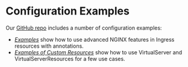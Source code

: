 # Configuration Examples

Our [GitHub repo](https://github.com/nginxinc/kubernetes-ingress) includes a number of configuration examples:
* [*Examples*](https://github.com/nginxinc/kubernetes-ingress/tree/v1.11.3/examples) show how to use advanced NGINX features in Ingress resources with annotations.
* [*Examples of Custom Resources*](https://github.com/nginxinc/kubernetes-ingress/tree/v1.11.3/examples-of-custom-resources) show how to use VirtualServer and VirtualServerResources for a few use cases.
